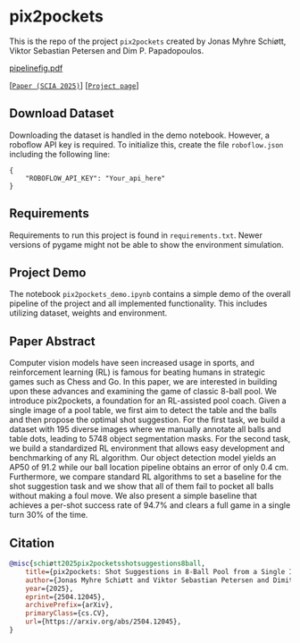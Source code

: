 # pix2pockets

This is the repo of the project ```pix2pockets``` 
created by Jonas Myhre Schiøtt, Viktor Sebastian Petersen and Dim P. Papadopoulos.

[pipelinefig.pdf](https://github.com/user-attachments/files/20819916/pipelinefig.pdf)

[[`Paper (SCIA 2025)`](https://arxiv.org/abs/2504.12045)] [[`Project page`](https://pix2pockets.compute.dtu.dk)]


## Download Dataset
Downloading the dataset is handled in the demo notebook. However, a roboflow API key is required. To initialize this, create the file ```roboflow.json``` including the following line:
```shell
{
    "ROBOFLOW_API_KEY": "Your_api_here"
}
```

## Requirements
Requirements to run this project is found in ```requirements.txt```. Newer versions of pygame might not be able to show the environment simulation.

## Project Demo
The notebook ```pix2pockets_demo.ipynb``` contains a simple demo of the overall pipeline of the project and all implemented functionality. This includes utilizing dataset, weights and environment.

## Paper Abstract 
Computer vision models have seen increased usage in sports, and reinforcement learning (RL) is famous for beating humans in strategic games such as Chess and Go. In this paper, we are interested in building upon these advances and examining the game of classic 8-ball pool. We introduce pix2pockets, a foundation for an RL-assisted pool coach. Given a single image of a pool table, we first aim to detect the table and the balls and then propose the optimal shot suggestion. For the first task, we build a dataset with 195 diverse images where we manually annotate all balls and table dots, leading to 5748 object segmentation masks. For the second task, we build a standardized RL environment that allows easy development and benchmarking of any RL algorithm. Our object detection model yields an AP50 of 91.2 while our ball location pipeline obtains an error of only 0.4 cm. Furthermore, we compare standard RL algorithms to set a baseline for the shot suggestion task and we show that all of them fail to pocket all balls without making a foul move. We also present a simple baseline that achieves a per-shot success rate of 94.7% and clears a full game in a single turn 30% of the time.

## Citation
```bibtex
@misc{schiøtt2025pix2pocketsshotsuggestions8ball,
    title={pix2pockets: Shot Suggestions in 8-Ball Pool from a Single Image in the Wild}, 
    author={Jonas Myhre Schiøtt and Viktor Sebastian Petersen and Dimitrios P. Papadopoulos},
    year={2025},
    eprint={2504.12045},
    archivePrefix={arXiv},
    primaryClass={cs.CV},
    url={https://arxiv.org/abs/2504.12045}, 
}
```
